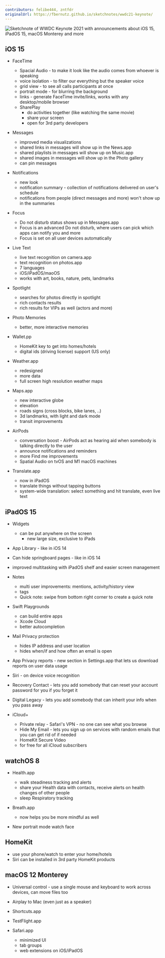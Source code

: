 ```yaml
---
contributors: felibe444, zntfdr
originalUrl: https://fbernutz.github.io/sketchnotes/wwdc21-keynote/
---
```


![Sketchnote of WWDC Keynote 2021 with announcements about iOS 15, iPadOS 15, macOS Monterey and more][sketchnote]

## iOS 15

- FaceTime
  - Spacial Audio - to make it look like the audio comes from whoever is speaking
  - voice isolation - to filter our everything but the speaker voice
  - grid view - to see all calls participants at once
  - portrait mode - for blurring the background
  - links - generate FaceTime invite/links, works with any desktop/mobile browser
  - SharePlay
    - do activities together (like watching the same movie)
    - share your screen
    - open for 3rd party developers

- Messages
  - improved media visualizations
  - shared links in messages will show up in the News.app
  - shared playlists in messages will show up on Music.app
  - shared images in messages  will show up in the Photo gallery
  - can pin messages

- Notifications
	- new look
  - notification summary - collection of notifications delivered on user's schedule
  - notifications from people (direct messages and more) won't show up in the summaries

- Focus
  - Do not disturb status shows up in Messages.app
  - Focus is an advanced Do not disturb, where users can pick which apps can notify you and more
  - Focus is set on all user devices automatically

- Live Text
  - live text recognition on camera.app
  - text recognition on photos.app
  - 7 languages
  - iOS/iPadOS/maoOS
  - works with art, books, nature, pets, landmarks

- Spotlight
  - searches for photos directly in spotlight
  - rich contacts results
  - rich results for VIPs as well (actors and more)

- Photo Memories
  - better, more interactive memories

- Wallet.pp
  - HomeKit key to get into homes/hotels
  - digital ids (driving license) support (US only)

- Weather.app
  - redesigned
  - more data
  - full screen high resolution weather maps

- Maps.app
  - new interactive globe
  - elevation
  - roads signs (cross blocks, bike lanes, ..)
  - 3d landmarks, with light and dark mode
  - transit improvements

- AirPods
  - conversation boost - AirPods act as hearing aid when somebody is talking directly to the user
  - announce notifications and reminders
  - more Find me improvements
  - Spatial Audio on tvOS and M1 macOS machines

- Translate.app
  - now in iPadOS
  - translate things without tapping buttons
  - system-wide translation: select something and hit translate, even live text

## iPadOS 15

- Widgets
  - can be put anywhere on the screen
	- new large size, exclusive to iPads

- App Library - like in iOS 14
- Can hide springboard pages - like in iOS 14
- improved multitasking with iPadOS shelf and easier screen management

- Notes
  - multi user improvements: mentions, activity/history view
  - tags
  - Quick note: swipe from bottom right corner to create a quick note

- Swift Playgrounds
  - can build entire apps
  - Xcode Cloud
  - better autocompletion

- Mail Privacy protection
  - hides IP address and user location
  - hides when/if and how often an email is open

- App Privacy reports - new section in Settings.app that lets us download reports on user data usage

- Siri - on device voice recognition

- Recovery Contact - lets you add somebody that can reset your account password for you if you forget it
- Digital Legacy - lets you add somebody that can inherit your info when you pass away

- iCloud+
  - Private relay -  Safari's VPN - no one can see what you browse 
  - Hide My Email - lets you sign up on services with random emails that you can get rid of if needed
  - HomeKit Secure Video 
  - for free for all iCloud subscribers

## watchOS 8

- Health.app
  - walk steadiness tracking and alerts
  - share your Health data with contacts, receive alerts on health changes of other people
  - sleep Respiratory tracking

- Breath.app
  - now helps you be more mindful as well

- New portrait mode watch face

## HomeKit

- use your phone/watch to enter your home/hotels
- Siri can be installed in 3rd party HomeKit products

## macOS 12 Monterey

- Universal control - use a single mouse and keyboard to work across devices, can move files too
- Airplay to Mac (even just as a speaker)
- Shortcuts.app
- TestFlight.app

- Safari.app
  - minimized UI
  - tab groups
  - web extensions on iOS/iPadOS


[sketchnote]: https://fbernutz.github.io/images/sketchnotes/wwdc21-keynote.jpg
